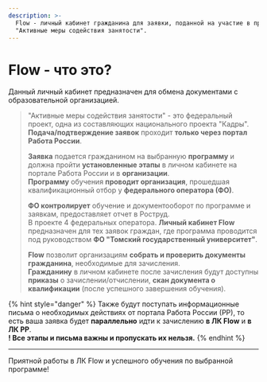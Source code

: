 ```yaml
---
description: >-
  Flow - личный кабинет гражданина для заявки, поданной на участие в проекте
  "Активные меры содействия занятости".
---
```


# Flow - что это?

Данный личный кабинет предназначен для обмена документами с образовательной организацией.

> "Активные меры содействия занятости" - это федеральный проект, одна из составляющих национального проекта "Кадры".\
> **Подача/подтверждение заявок** проходит **только через портал Работа России**.&#x20;
>
> **Заявка** подается гражданином на выбранную **программу** и должна пройти **установленные этапы** в личном кабинете на портале Работа России и в **организации**.\
> **Программу** обучения **проводит организация**, прошедшая квалификационный отбор у **федерального оператора (ФО)**.
>
> **ФО контролирует** обучение и документооборот по программе и заявкам, предоставляет отчет в Роструд.  \
> В проекте 4 федеральных оператора.  **Личный кабинет Flow** предназначен для тех заявок граждан, где программа проводится под руководством **ФО "Томский государственный университет"**.
>
> **Flow** позволит организациям **собрать и проверить документы гражданина**, необходимые для зачисления. \
> **Гражданину** в личном кабинете после зачисления будут доступны **приказы** о зачислении/отчислении,  **скан документа о квалификации** (после успешного завершения обучения).

{% hint style="danger" %}
Также будут поступать информационные письма о необходимых действиях от портала Работа России (РР), то есть ваша заявка будет **параллельно** идти к зачислению **в ЛК Flow** и **в ЛК РР**.\
**! Все этапы и письма важны и пропускать их нельзя.**
{% endhint %}

***

Приятной работы в ЛК Flow и успешного обучения по выбранной программе!
